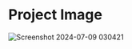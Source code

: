 # Project Image

![Screenshot 2024-07-09 030421](https://github.com/KainatIftikhar-dev/neon-button/assets/175060968/e7cec37a-5702-408a-b0e1-f14d4cc25632)
